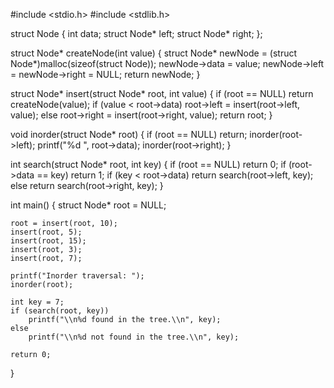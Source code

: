 #include <stdio.h>
#include <stdlib.h>

struct Node {
    int data;
    struct Node* left;
    struct Node* right;
};

struct Node* createNode(int value) {
    struct Node* newNode = (struct Node*)malloc(sizeof(struct Node));
    newNode->data = value;
    newNode->left = newNode->right = NULL;
    return newNode;
}

struct Node* insert(struct Node* root, int value) {
    if (root == NULL) return createNode(value);
    if (value < root->data)
        root->left = insert(root->left, value);
    else
        root->right = insert(root->right, value);
    return root;
}

void inorder(struct Node* root) {
    if (root == NULL) return;
    inorder(root->left);
    printf("%d ", root->data);
    inorder(root->right);
}

int search(struct Node* root, int key) {
    if (root == NULL) return 0;
    if (root->data == key) return 1;
    if (key < root->data)
        return search(root->left, key);
    else
        return search(root->right, key);
}

int main() {
    struct Node* root = NULL;

    root = insert(root, 10);
    insert(root, 5);
    insert(root, 15);
    insert(root, 3);
    insert(root, 7);

    printf("Inorder traversal: ");
    inorder(root);

    int key = 7;
    if (search(root, key))
        printf("\\n%d found in the tree.\\n", key);
    else
        printf("\\n%d not found in the tree.\\n", key);

    return 0;
}
